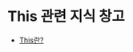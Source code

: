 # This 관련 지식 창고

- [This란?](https://utopian-galley-07b.notion.site/this-46d5fa5b88834c3aa7bd902d5b93c5b7)
